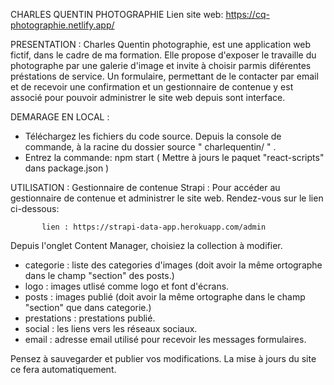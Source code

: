
CHARLES QUENTIN PHOTOGRAPHIE
Lien site web: https://cq-photographie.netlify.app/

PRESENTATION : 
Charles Quentin photographie, est une application web fictif, dans le cadre de ma formation. Elle propose d'exposer le travaille du photographe par une galerie d'image et invite à choisir parmis diférentes préstations de service. Un formulaire, permettant de le contacter par email et de recevoir une confirmation et un gestionnaire de contenue y est associé pour pouvoir administrer le site web depuis sont interface.

DEMARAGE EN LOCAL : 
  - Téléchargez les fichiers du code source. Depuis la console de commande, à la racine du dossier source " charlequentin/ " .
  - Entrez la commande: npm start
  ( Mettre à jours le paquet "react-scripts" dans package.json )

UTILISATION : 
Gestionnaire de contenue Strapi :
  Pour accéder au gestionnaire de contenue et administrer le site web. Rendez-vous sur le lien ci-dessous: 
  
           lien : https://strapi-data-app.herokuapp.com/admin

Depuis l'onglet Content Manager, choisiez la collection à modifier. 
  - categorie : liste des categories d'images (doit avoir la même ortographe dans le champ "section" des posts.)
  - logo : images utlisé comme logo et font d'écrans.
  - posts : images publié (doit avoir la même ortographe dans le champ "section" que dans categorie.)
  - prestations : prestations publié.
  - social : les liens vers les réseaux sociaux.
  - email : adresse email utilisé pour recevoir les messages formulaires.
        
Pensez à sauvegarder et publier vos modifications. La mise à jours du site ce fera automatiquement. 
